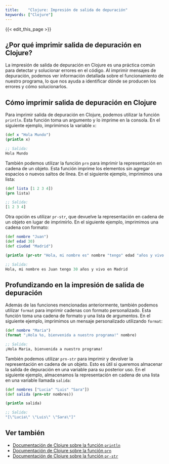 ```yaml
---
title:    "Clojure: Impresión de salida de depuración"
keywords: ["Clojure"]
---
```


{{< edit_this_page >}}

## ¿Por qué imprimir salida de depuración en Clojure?

La impresión de salida de depuración en Clojure es una práctica común para detectar y solucionar errores en el código. Al imprimir mensajes de depuración, podemos ver información detallada sobre el funcionamiento de nuestro programa, lo que nos ayuda a identificar dónde se producen los errores y cómo solucionarlos.

## Cómo imprimir salida de depuración en Clojure

Para imprimir salida de depuración en Clojure, podemos utilizar la función `println`. Esta función toma un argumento y lo imprime en la consola. En el siguiente ejemplo, imprimimos la variable `x`:

```Clojure
(def x "Hola Mundo")
(println x)

;; Salida:
Hola Mundo
```

También podemos utilizar la función `prn` para imprimir la representación en cadena de un objeto. Esta función imprime los elementos sin agregar espacios o nuevos saltos de línea. En el siguiente ejemplo, imprimimos una lista:

```Clojure
(def lista [1 2 3 4])
(prn lista)

;; Salida:
[1 2 3 4]
```

Otra opción es utilizar `pr-str`, que devuelve la representación en cadena de un objeto en lugar de imprimirlo. En el siguiente ejemplo, imprimimos una cadena con formato:

```Clojure
(def nombre "Juan")
(def edad 30)
(def ciudad "Madrid")

(println (pr-str "Hola, mi nombre es" nombre "tengo" edad "años y vivo en" ciudad))

;; Salida:
Hola, mi nombre es Juan tengo 30 años y vivo en Madrid
```

## Profundizando en la impresión de salida de depuración

Además de las funciones mencionadas anteriormente, también podemos utilizar `format` para imprimir cadenas con formato personalizado. Esta función toma una cadena de formato y una lista de argumentos. En el siguiente ejemplo, imprimimos un mensaje personalizado utilizando `format`:

```Clojure
(def nombre "Maria")
(format "¡Hola %s, bienvenida a nuestro programa!" nombre)

;; Salida:
¡Hola Maria, bienvenida a nuestro programa!
```

También podemos utilizar `prn-str` para imprimir y devolver la representación en cadena de un objeto. Esto es útil si queremos almacenar la salida de depuración en una variable para su posterior uso. En el siguiente ejemplo, almacenamos la representación en cadena de una lista en una variable llamada `salida`:

```Clojure
(def nombres ["Lucia" "Luis" "Sara"])
(def salida (prn-str nombres))

(println salida)

;; Salida:
"[\"Lucia\" \"Luis\" \"Sara\"]"
```

## Ver también

- [Documentación de Clojure sobre la función `println`](https://clojuredocs.org/clojure.core/println)
- [Documentación de Clojure sobre la función `prn`](https://clojuredocs.org/clojure.core/prn)
- [Documentación de Clojure sobre la función `pr-str`](https://clojuredocs.org/clojure.core/pr-str)